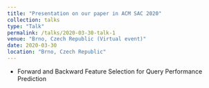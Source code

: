 ```yaml
---
title: "Presentation on our paper in ACM SAC 2020"
collection: talks
type: "Talk"
permalink: /talks/2020-03-30-talk-1
venue: "Brno, Czech Republic (Virtual event)"
date: 2020-03-30
location: "Brno, Czech Republic"
---
```


- Forward and Backward Feature Selection for Query Performance Prediction
